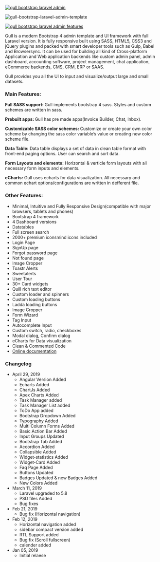 <p>
    <a href="https://themeforest.net/item/gull-angular-bootstrap-admin-dashboard-template/22866096"><img src="https://ui-lib.com/wp-content/uploads/2019/04/gull_1.1.0_update.jpg" alt="gull bootstrap laravel admin"></a>
</p>

<p><img src="https://ui-lib.com/wp-content/uploads/2019/04/Gull_4_in_1_Features.jpg" alt="gull-bootstrap-laravel-admin-template"></p>

<p>
    <a href="http://preview.themeforest.net/item/gull-bootstrap-laravel-admin-dashboard-template/full_screen_preview/23101970"><img src="https://ui-lib.com/wp-content/uploads/2019/04/Gull_Deshboard_Features_Laravel-e1556523304188.jpg" alt="gull bootstrap laravel admin features"></a>
</p>
<p>Gull is a modern Bootstrap 4 admin template and UI framework with full Laravel version. It is fully responsive built using SASS, HTML5, CSS3 and jQuery plugins and packed with smart developer tools such as Gulp, Babel and Browsersync. It can be used for
    building all kind of Cross-platform Application and Web application backends like custom admin panel, admin dashboard, accounting software, project management, chat application, eCommerce backends, CMS, CRM, ERP or SAAS.</p>
<p>Gull provides you all the UI to input and visualize/output large and small datasets.</p>

<h3>Main Features:</h3>

<p><strong>Full SASS support: </strong>Gull implements bootstrap 4 sass. Styles and custom schemes are written in sass.</p>
<p><strong>Prebuilt apps: </strong>Gull has pre made apps(Invoice Builder, Chat, Inbox).</p>

<p><strong>Customizable SASS color schemes: </strong> Customize or create your own color scheme by changing the sass color variable&#8217;s value or creating new color scheme file.</p>

<p><strong>Data Table:</strong> Data table displays a set of data in clean table format with front-end paging options. User can search and sort data.</p>
<p><strong>Form Layouts and elements:</strong> Horizontal & verticle form layouts with all necessary form inputs and elements.</p>
<p><strong>eCharts:</strong> Gull uses echarts for data visualization. All necessary and common echart options/configurations are written in defferent file.</p>
<h3>Other Features:</h3>

<ul>
    <li>Minimal, Intuitive and Fully Responsive Design(compatible with major browsers, tablets and phones)</li>
    <li>Bootstrap 4 framework</li>
    <li>4 Dashboard versions</li>
    <li>Datatables</li>
    <li>Full screen search</li>
    <li>2000+ premium iconsmind icons included</li>
    <li>Login Page</li>
    <li>SignUp page</li>
    <li>Forgot password page</li>
    <li>Not found page</li>
    <li>Image Cropper</li>
    <li>Toastr Alerts</li>
    <li>Sweetalerts</li>
    <li>User Tour</li>
    <li>30+ Card widgets</li>
    <li>Quill rich text editor</li>
    <li>Custom loader and spinners</li>
    <li>Custom loading buttons</li>
    <li>Ladda loading buttons</li>
    <li>Image Cropper</li>
    <li>Form Wizard</li>
    <li>Tag Input</li>
    <li>Autocomplete Input</li>
    <li>Custom switch, radio, checkboxes</li>
    <li>Modal dialog, Confirm dialog</li>
    <li>eCharts for Data visualization</li>
    <li>Clean &#38; Commented Code</li>
    <li><a href="http://demos.ui-lib.com/gull-html-doc">Online documentation</a></li>
</ul>
<h3>Changelog</h3>
<ul>
    <li>
        April 29, 2019
        <ul>
            <li>Angular Version Added</li>
            <li>Echarts Added</li>
            <li>ChartJs Added</li>
            <li>Apex Charts Added</li>
            <li>Task Manager added</li>
            <li>Task Manager List added</li>
            <li>ToDo App added</li>
            <li>Bootstrap Dropdown Added</li>
            <li>Typography Added</li>
            <li>Multi Column Forms Added</li>
            <li>Basic Action Bar Added</li>
            <li>Input Groups Updated</li>
            <li>Bootstrap Tab Added</li>
            <li>Accordion Added</li>
            <li>Collapsible Added</li>
            <li>Widget-statistics Added</li>
            <li>Widget-Card Added</li>
            <li>Faq Page Added</li>
            <li>Buttons Updated</li>
            <li>Badges Updated & new Badges Added</li>
            <li>New Colors Added</li>
        </ul>
    </li>
    <li>
        March 11, 2019
        <ul>
            <li>Laravel upgraded to 5.8</li>
            <li>PSD files Added</li>
            <li>Bug fixes</li>
        </ul>
    </li>
    <li>
        Feb 21, 2019
        <ul>
            <li>Bug fix (Horizontal navigation)</li>
        </ul>
    </li>
    <li>
        Feb 12, 2019
        <ul>
            <li>Horizontal navigation added</li>
            <li>sidebar compact version added</li>
            <li>RTL Support added</li>
            <li>Bug fix (Scroll fullscreen)</li>
            <li>calender added</li>
        </ul>
    </li>
    <li>
        Jan 05, 2019
        <ul>
            <li>Initial relaese</li>
        </ul>
    </li>
</ul>
